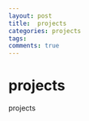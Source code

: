 ```yaml
---
layout: post
title:  projects
categories: projects
tags: 
comments: true
---
```


# projects

projects
